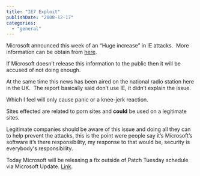 ```yaml
---
title: "IE7 Exploit"
publishDate: "2008-12-17"
categories: 
  - "general"
---
```


Microsoft announced this week of an “Huge increase” in IE attacks.  More information can be obtain from [here](https://www.pcpro.co.uk/news/242970/microsoft-sees-huge-increase-in-ie-attacks.html).

If Microsoft doesn’t release this information to the public then it will be accused of not doing enough.

At the same time this news has been aired on the national radio station here in the UK.  The report basically said don’t use IE, it didn’t explain the issue.

Which I feel will only cause panic or a knee-jerk reaction.

Sites effected are related to porn sites and **could** be used on a legitimate sites. 

Legitimate companies should be aware of this issue and doing all they can to help prevent the attacks, this is the point were people say it’s Microsoft’s software it’s there responsibility, my response to that would be, security is everybody's responsibility.

Today Microsoft will be releasing a fix outside of Patch Tuesday schedule via Microsoft Update. [Link](https://www.pcpro.co.uk/news/243393/microsoft-pushes-emergency-patch-for-internet-explorer.html).
